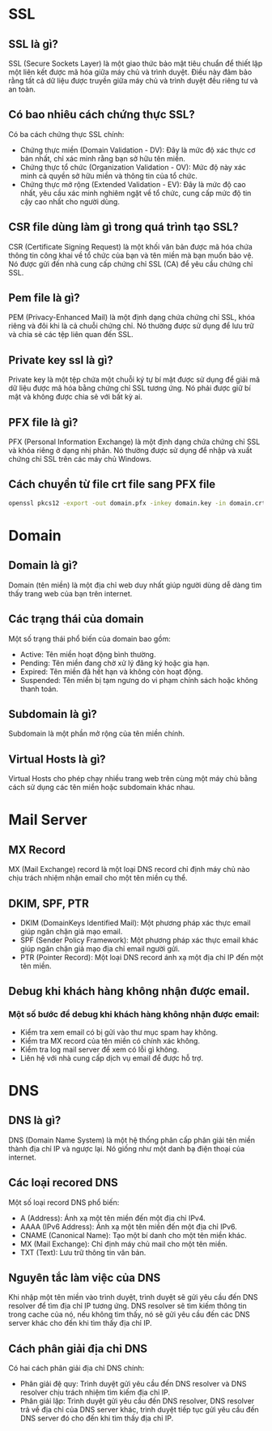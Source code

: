 
# SSL

## SSL là gì?

SSL (Secure Sockets Layer) là một giao thức bảo mật tiêu chuẩn để thiết lập một liên kết được mã hóa giữa máy chủ và trình duyệt. Điều này đảm bảo rằng tất cả dữ liệu được truyền giữa máy chủ và trình duyệt đều riêng tư và an toàn.

## Có bao nhiêu cách chứng thực SSL?

Có ba cách chứng thực SSL chính:

- Chứng thực miền (Domain Validation - DV): Đây là mức độ xác thực cơ bản nhất, chỉ xác minh rằng bạn sở hữu tên miền.
- Chứng thực tổ chức (Organization Validation - OV): Mức độ này xác minh cả quyền sở hữu miền và thông tin của tổ chức.
- Chứng thực mở rộng (Extended Validation - EV): Đây là mức độ cao nhất, yêu cầu xác minh nghiêm ngặt về tổ chức, cung cấp mức độ tin cậy cao nhất cho người dùng.


## CSR file dùng làm gì trong quá trình tạo SSL?

CSR (Certificate Signing Request) là một khối văn bản được mã hóa chứa thông tin công khai về tổ chức của bạn và tên miền mà bạn muốn bảo vệ. Nó được gửi đến nhà cung cấp chứng chỉ SSL (CA) để yêu cầu chứng chỉ SSL.

## Pem file là gì?

PEM (Privacy-Enhanced Mail) là một định dạng chứa chứng chỉ SSL, khóa riêng và đôi khi là cả chuỗi chứng chỉ. Nó thường được sử dụng để lưu trữ và chia sẻ các tệp liên quan đến SSL.

## Private key ssl là gì?

Private key là một tệp chứa một chuỗi ký tự bí mật được sử dụng để giải mã dữ liệu được mã hóa bằng chứng chỉ SSL tương ứng. Nó phải được giữ bí mật và không được chia sẻ với bất kỳ ai.

## PFX file là gì? 

PFX (Personal Information Exchange) là một định dạng chứa chứng chỉ SSL và khóa riêng ở dạng nhị phân. Nó thường được sử dụng để nhập và xuất chứng chỉ SSL trên các máy chủ Windows.

## Cách chuyển từ file crt file sang PFX file

```bash
openssl pkcs12 -export -out domain.pfx -inkey domain.key -in domain.crt
```

# Domain

## Domain là gì?

Domain (tên miền) là một địa chỉ web duy nhất giúp người dùng dễ dàng tìm thấy trang web của bạn trên internet. 

## Các trạng thái của domain

Một số trạng thái phổ biến của domain bao gồm:

- Active: Tên miền hoạt động bình thường.
- Pending: Tên miền đang chờ xử lý đăng ký hoặc gia hạn.
- Expired: Tên miền đã hết hạn và không còn hoạt động.
- Suspended: Tên miền bị tạm ngưng do vi phạm chính sách hoặc không thanh toán.

## Subdomain là gì?

Subdomain là một phần mở rộng của tên miền chính. 

## Virtual Hosts là gì?

Virtual Hosts cho phép chạy nhiều trang web trên cùng một máy chủ bằng cách sử dụng các tên miền hoặc subdomain khác nhau.

# Mail Server

## MX Record

MX (Mail Exchange) record là một loại DNS record chỉ định máy chủ nào chịu trách nhiệm nhận email cho một tên miền cụ thể.

## DKIM, SPF, PTR

-   DKIM (DomainKeys Identified Mail): Một phương pháp xác thực email giúp ngăn chặn giả mạo email.
-   SPF (Sender Policy Framework): Một phương pháp xác thực email khác giúp ngăn chặn giả mạo địa chỉ email người gửi.
-   PTR (Pointer Record): Một loại DNS record ánh xạ một địa chỉ IP đến một tên miền.

## Debug khi khách hàng không nhận được email.

### Một số bước để debug khi khách hàng không nhận được email:

-   Kiểm tra xem email có bị gửi vào thư mục spam hay không.
-   Kiểm tra MX record của tên miền có chính xác không.
-   Kiểm tra log mail server để xem có lỗi gì không.
-   Liên hệ với nhà cung cấp dịch vụ email để được hỗ trợ.

# DNS

## DNS là gì?

DNS (Domain Name System) là một hệ thống phân cấp phân giải tên miền thành địa chỉ IP và ngược lại. Nó giống như một danh bạ điện thoại của internet.

## Các loại recored DNS

Một số loại record DNS phổ biến:

-   A (Address): Ánh xạ một tên miền đến một địa chỉ IPv4.
-   AAAA (IPv6 Address): Ánh xạ một tên miền đến một địa chỉ IPv6.
-   CNAME (Canonical Name): Tạo một bí danh cho một tên miền khác.
-   MX (Mail Exchange): Chỉ định máy chủ mail cho một tên miền.
-   TXT (Text): Lưu trữ thông tin văn bản.

## Nguyên tắc làm việc của DNS

Khi nhập một tên miền vào trình duyệt, trình duyệt sẽ gửi yêu cầu đến DNS resolver để tìm địa chỉ IP tương ứng. DNS resolver sẽ tìm kiếm thông tin trong cache của nó, nếu không tìm thấy, nó sẽ gửi yêu cầu đến các DNS server khác cho đến khi tìm thấy địa chỉ IP.

## Cách phân giải địa chỉ DNS

Có hai cách phân giải địa chỉ DNS chính:

-   Phân giải đệ quy: Trình duyệt gửi yêu cầu đến DNS resolver và DNS resolver chịu trách nhiệm tìm kiếm địa chỉ IP.
-   Phân giải lặp: Trình duyệt gửi yêu cầu đến DNS resolver, DNS resolver trả về địa chỉ của DNS server khác, trình duyệt tiếp tục gửi yêu cầu đến DNS server đó cho đến khi tìm thấy địa chỉ IP.
